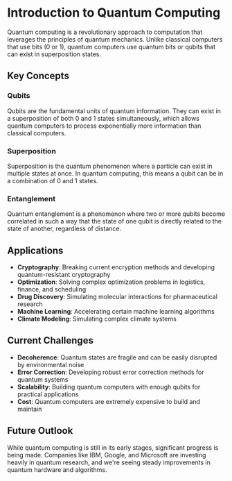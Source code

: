 # Introduction to Quantum Computing

Quantum computing is a revolutionary approach to computation that leverages the principles of quantum mechanics. Unlike classical computers that use bits (0 or 1), quantum computers use quantum bits or qubits that can exist in superposition states.

## Key Concepts

### Qubits
Qubits are the fundamental units of quantum information. They can exist in a superposition of both 0 and 1 states simultaneously, which allows quantum computers to process exponentially more information than classical computers.

### Superposition
Superposition is the quantum phenomenon where a particle can exist in multiple states at once. In quantum computing, this means a qubit can be in a combination of 0 and 1 states.

### Entanglement
Quantum entanglement is a phenomenon where two or more qubits become correlated in such a way that the state of one qubit is directly related to the state of another, regardless of distance.

## Applications

- **Cryptography**: Breaking current encryption methods and developing quantum-resistant cryptography
- **Optimization**: Solving complex optimization problems in logistics, finance, and scheduling
- **Drug Discovery**: Simulating molecular interactions for pharmaceutical research
- **Machine Learning**: Accelerating certain machine learning algorithms
- **Climate Modeling**: Simulating complex climate systems

## Current Challenges

- **Decoherence**: Quantum states are fragile and can be easily disrupted by environmental noise
- **Error Correction**: Developing robust error correction methods for quantum systems
- **Scalability**: Building quantum computers with enough qubits for practical applications
- **Cost**: Quantum computers are extremely expensive to build and maintain

## Future Outlook

While quantum computing is still in its early stages, significant progress is being made. Companies like IBM, Google, and Microsoft are investing heavily in quantum research, and we're seeing steady improvements in quantum hardware and algorithms.
